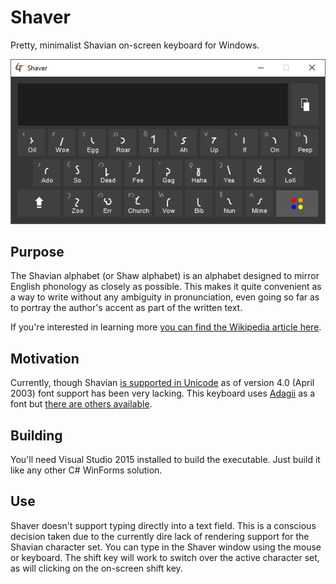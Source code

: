 # Shaver
Pretty, minimalist Shavian on-screen keyboard for Windows.

![Screenshot](screenshot.png)

## Purpose
The Shavian alphabet (or Shaw alphabet) is an alphabet designed to mirror English phonology as closely as possible. This makes it quite convenient as a way to write without any ambiguity in pronunciation, even going so far as to portray the author's accent as part of the written text.

If you're interested in learning more [you can find the Wikipedia article here](https://en.wikipedia.org/wiki/Shavian_alphabet).

## Motivation
Currently, though Shavian [is supported in Unicode](https://en.wikipedia.org/wiki/Shavian_alphabet#Unicode) as of version 4.0 (April 2003) font support has been very lacking. This keyboard uses [Adagii](http://www.i18nguy.com/unicode/unicode-font.html) as a font but [there are others available](https://en.wikipedia.org/wiki/Shavian_alphabet#Fonts).

## Building
You'll need Visual Studio 2015 installed to build the executable. Just build it like any other C# WinForms solution.

## Use
Shaver doesn't support typing directly into a text field. This is a conscious decision taken due to the currently dire lack of rendering support for the Shavian character set. You can type in the Shaver window using the mouse or keyboard. The shift key will work to switch over the active character set, as will clicking on the on-screen shift key.

